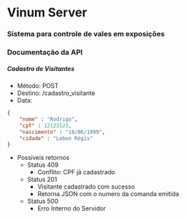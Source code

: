 # Vinum Server
### Sistema para controle de vales em exposições 

### Documentação da API

##### Cadastro de Visitantes

- Método: POST
- Destino: /cadastro_visitante
- Data: 
```json
{
	"nome" : "Rodrigo", 
	"cpf" : 12123123, 
	"nascimento" : "16/06/1999", 
	"cidade" : "Lebon Régis"
}
```
- Possíveis retornos
	- Status 409
		- Conflito: CPF já cadastrado
	- Status 201
		- Visitante cadastrado com sucesso
		- Retorna JSON com o numero da comanda emitida
	- Status 500
		- Erro Interno do Servidor
